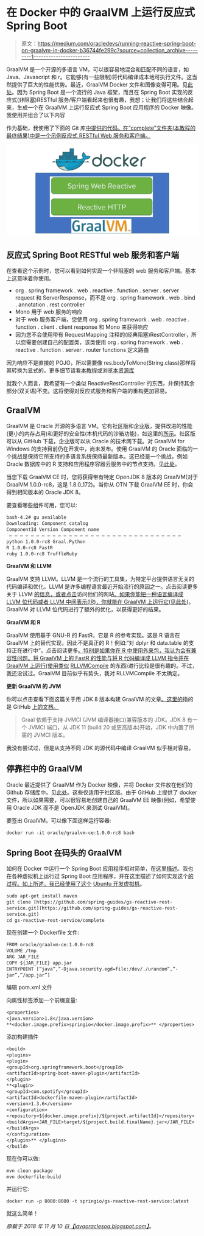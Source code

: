 # 在 Docker 中的 GraalVM 上运行反应式 Spring Boot

> 原文：<https://medium.com/oracledevs/running-reactive-spring-boot-on-graalvm-in-docker-b36744fe299c?source=collection_archive---------1----------------------->

GraalVM 是一个开源的多语言 VM，可以很容易地混合和匹配不同的语言，如 Java、Javascript 和 r。它能够(有一些限制)将代码编译成本地可执行文件。这当然提供了巨大的性能优势。最近，GraalVM Docker 文件和图像变得可用。见[此处](https://github.com/oracle/docker-images/tree/master/GraalVM/CE)。因为 Spring Boot 是一个流行的 Java 框架，而且在 Spring Boot 实现的反应式(非阻塞)RESTful 服务/客户端看起来也很有趣，我想；让我们将这些结合起来，生成一个在 GraalVM 上运行反应式 Spring Boot 应用程序的 Docker 映像。我使用并组合了以下内容

作为基础，我使用了下面的 Git 库[中提供的代码。在“complete”文件夹(本教程的最终结果)中是一个示例反应式 RESTful Web 服务和客户端。](https://github.com/spring-guides/gs-reactive-rest-service)

![](img/52e91e0b570e80880aafcca2f65a3c74.png)

## 反应式 Spring Boot RESTful web 服务和客户端

在查看这个示例时，您可以看到如何实现一个非阻塞的 web 服务和客户端。基本上这意味着你使用。

*   org . spring framework . web . reactive . function . server . server request 和 ServerResponse，而不是 org . spring framework . web . bind . annotation . rest controller
*   Mono <serverresponse>用于 web 服务的响应</serverresponse>
*   对于 web 服务客户端，您使用 org . spring framework . web . reactive . function . client . client response 和 Mono <clientresponse>来获得响应</clientresponse>
*   因为您不会使用带有 RequestMapping 注释的(经典阻塞)RestController，所以您需要创建自己的配置类，该类使用 org . spring framework . web . reactive . function . server . router functions 定义路由

因为响应不是直接的 POJO，所以需要像 res.bodyToMono(String.class)那样将其转换为显式的。更多细节请看[本教程](https://spring.io/guides/gs/reactive-rest-service/)或浏览[本资源库](https://github.com/spring-guides/gs-reactive-rest-service)

就我个人而言，我希望有一个类似 ReactiveRestController 的东西，并保持其余部分(双关语)不变。这将使得对反应式服务和客户端的重构更加容易。

## GraalVM

GraalVM 是 Oracle 开源的多语言 VM。它有社区版和企业版，提供改进的性能(更小的内存占用)和更好的安全性(本机代码的沙箱功能)，如这里的[所示](https://www.graalvm.org/docs/faq/)。社区版可以从 GitHub 下载，企业版可以从 Oracle 的技术网下载。对 GraalVM for Windows 的支持目前仍在开发中，尚未发布。使用 GraalVM 的 Oracle 面临的一个挑战是保持它所支持的多语言系统保持最新版本。这已经是一个挑战，例如 Oracle 数据库中的 R 支持和应用程序容器云服务中的节点支持。见[此处](https://www.oracle.com/technetwork/database/database-technologies/r/r-enterprise/overview/index.html)。

当您下载 GraalVM CE 时，您将获得带有特定 OpenJDK 8 版本的 GraalVM(对于 GraalVM 1.0.0-rc8，这是 1.8.0_172)。当你从 OTN 下载 GraalVM EE 时，你会得到相同版本的 Oracle JDK 8。

要查看哪些组件可用，您可以:

```
bash-4.2# gu available
Downloading: Component catalog
ComponentId Version Component name
 — — — — — — — — — — — — — — — — — — — — — — — — — — — — — — — — 
python 1.0.0-rc8 Graal.Python
R 1.0.0-rc8 FastR
ruby 1.0.0-rc8 TruffleRuby
```

**GraalVM 和 LLVM**

GraalVM 支持 LLVM。LLVM 是一个流行的工具集，为特定平台提供语言无关的代码编译和优化。LLVM 是许多编程语言最近开始流行的原因之一。点击阅读更多关于 LLVM [的信息，或者点击](https://www.infoworld.com/article/3247799/development-tools/what-is-llvm-the-power-behind-swift-rust-clang-and-more.html)访问他们的网站[。如果你能把一种语言编译成 LLVM 位代码或者 LLVM 中间表示(IR)，你就能在 GraalVM 上运行它(见](https://llvm.org/)[此处](https://www.graalvm.org/docs/reference-manual/languages/llvm/))。GraalVM 对 LLVM 位代码进行了额外的优化，以获得更好的结果。

**GraalVM 和 R**

GraalVM 使用基于 GNU-R 的 FastR，它是 R 的参考实现。这是 R 语言在 GraalVM 上的替代实现，因此不是真正的 R！例如:“对 dplyr 和 data.table 的支持正在进行中”。点击阅读更多[。特别是如果你在 R 中使用外来包，我认为会有兼容性问题。将 GraalVM 上的 FastR 的性能与将 R 代码编译成 LLVM 指令并在 GraalVM 上运行(使用类似](https://github.com/oracle/fastr) [RLLVMCompile](https://github.com/duncantl/RLLVMCompile) 的东西)进行比较是很有趣的。不过，我还没试过。GraalVM 目前似乎有势头，我对 RLLVMCompile 不太确定。

**更新 GraalVM 的 JVM**

你可以点击查看下面这篇关于用 JDK 8 版本构建 GraalVM 的文章[。这里的](https://neomatrix369.wordpress.com/2018/06/11/building-wholly-graal-with-truffle/)指的是 GitHub [上的文档。](https://github.com/oracle/graal/blob/master/compiler/README.md)

> Graal 依赖于支持 JVMCI (JVM 编译器接口)兼容版本的 JDK。JDK 8 有一个 JVMCI 端口，从 JDK 11 (build 20 或更高版本)开始，JDK 中内置了所需的 JVMCI 版本。

我没有尝试过，但是从支持不同 JDK 的源代码中编译 GraalVM 似乎相对容易。

## 停靠栏中的 GraalVM

Oracle 最近提供了 GraalVM 作为 Docker 映像，并将 Docker 文件放在他们的 Github 存储库中。见[此处](https://github.com/oracle/docker-images/tree/master/GraalVM/CE)。这些仅适用于社区版。由于 GitHub 上提供了 docker 文件，所以如果需要，可以很容易地创建自己的 GraalVM EE 映像(例如，希望使用 Oracle JDK 而不是 OpenJDK 来测试 GraalVM)。

要签出 GraalVM，可以像下面这样运行容器:

```
docker run -it oracle/graalvm-ce:1.0.0-rc8 bash
```

## Spring Boot 在码头的 GraalVM

如何在 Docker 中运行一个 Spring Boot 应用程序相对简单，在这里[描述](https://spring.io/guides/gs/spring-boot-docker/)。我也在各种虚拟机上运行过 Spring Boot 应用程序，并在这里描述了如何实现这个[的过程。如上所述，我已经使用了这个](http://javaoraclesoa.blogspot.com/2018/03/running-spring-boot-in-docker-container.html) [Ubuntu 开发虚拟机](https://github.com/MaartenSmeets/provisioning/tree/master/ubuntudev)。

```
sudo apt-get install maven
git clone [https://github.com/spring-guides/gs-reactive-rest-service.git](https://github.com/spring-guides/gs-reactive-rest-service.git)
cd gs-reactive-rest-service/complete
```

现在创建一个 Dockerfile 文件:

```
FROM oracle/graalvm-ce:1.0.0-rc8
VOLUME /tmp
ARG JAR_FILE
COPY ${JAR_FILE} app.jar
ENTRYPOINT [“java”,”-Djava.security.egd=file:/dev/./urandom”,”-jar”,”/app.jar”]
```

编辑 pom.xml 文件

向属性标签添加一个前缀变量:

```
<properties>
<java.version>1.8</java.version>
**<docker.image.prefix>springio</docker.image.prefix>** </properties>
```

添加构建插件

```
<build>
<plugins>
<plugin>
<groupId>org.springframework.boot</groupId>
<artifactId>spring-boot-maven-plugin</artifactId>
</plugin>
**<plugin>
<groupId>com.spotify</groupId>
<artifactId>dockerfile-maven-plugin</artifactId>
<version>1.3.6</version>
<configuration> <repository>${docker.image.prefix}/${project.artifactId}</repository>
<buildArgs><JAR_FILE>target/${project.build.finalName}.jar</JAR_FILE></buildArgs>
</configuration>
</plugin>** </plugins>
</build>
```

现在你可以做:

```
mvn clean package
mvn dockerfile:build
```

并运行它:

```
docker run -p 8080:8080 -t springio/gs-reactive-rest-service:latest
```

就这么简单！

*原载于 2018 年 11 月 10 日*[*【javaoraclesoa.blogspot.com】*](http://javaoraclesoa.blogspot.com/2018/10/running-reactive-spring-boot-on-graalvm.html)*。*